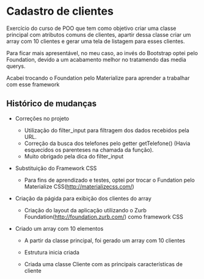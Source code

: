 # Cadastro de clientes



Exercício do curso de POO que tem como objetivo criar uma classe principal com atributos comuns de clientes, apartir dessa classe criar um array com 10 clientes e gerar uma tela de listagem para esses clientes.

Para ficar mais apresentável, no meu caso, ao invés do Bootstrap optei pelo Foundation, devido a um acabamento melhor no tratamendo das media querys.

Acabei trocando o Foundation pelo Materialize para aprender a trabalhar com esse framework



## Histórico de mudanças
- Correções no projeto
  - Utilização do filter_input para filtragem dos dados recebidos pela URL.
  - Correção da busca dos telefones pelo getter getTelefone() (Havia esquecidos os parenteses na chamada da função).
  - Muito obrigado pela dica do filter_input

- Substituição do Framework CSS
  - Para fins de aprendizado e testes, optei por trocar o Fundation pelo Materialize CSS(http://materializecss.com/)
  
- Criação da págida para exibição dos clientes do array
  - Criação do layout da aplicação utilizando o Zurb Foundation(http://foundation.zurb.com/) como framework CSS
  
- Criado um array com 10 elementos
  - A partir da classe principal, foi gerado um array com 10 clientes

  - Estrutura inicia criada
  - Criada uma classe Cliente com as principais características de cliente

